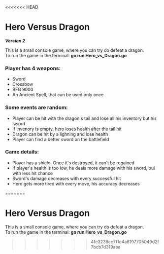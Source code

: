 <<<<<<< HEAD
# Hero Versus Dragon 
***Version 2***  

This is a small console game, where you can try do defeat a dragon.  
To run the game in the terminal: **go run Hero_vs_Dragon.go**

### Player has 4 weapons:
- Sword
- Crossbow
- BFG 9000
- An Ancient Spell, that can be used only once

### Some events are random:
- Player can be hit with the dragon's tail and lose all his inventory but his sword
- If invenory is empty, hero loses health after the tail hit
- Dragon can be hit by a lighning and lose health
- Player can find a better sword on the battlefield

### Game details:
- Player has a shield. Once it's destroyed, it can't be regained
- If player's health is too low, he deals more damage with his sword, bul with less hit chance
- Sword's damage decreases with every successful hit
- Hero gets more tired with every move, his accuracy decreases



=======
# Hero Versus Dragon

This is a small console game, where you can try do defeat a dragon.  
To run the game in the terminal: **go run Hero_vs_Dragon.go**
>>>>>>> 4fe3236cc7f1e4a6197705049d2f7bcb7d319aea
